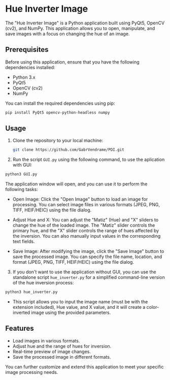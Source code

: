 # Hue Inverter Image

The "Hue Inverter Image" is a Python application built using PyQt5, OpenCV (cv2), and NumPy. This application allows you to open, manipulate, and save images with a focus on changing the hue of an image.

## Prerequisites

Before using this application, ensure that you have the following dependencies installed:

- Python 3.x
- PyQt5
- OpenCV (cv2)
- NumPy

You can install the required dependencies using pip:

  ```bash
  pip install PyQt5 opencv-python-headless numpy
  ```

## Usage

1. Clone the repository to your local machine:

   ```bash
   git clone https://github.com/GabrVendrame/PDI.git
   ```

2. Run the script `GUI.py` using the following command, to use the aplication with GUI:

  ```bash
  python3 GUI.py
  ```

The application window will open, and you can use it to perform the following tasks:

- Open Image: Click the "Open Image" button to load an image for processing. You can select image files in various formats (JPEG, PNG, TIFF, HEIF/HEIC) using the file dialog.

- Adjust Hue and X: You can adjust the "Matiz" (Hue) and "X" sliders to change the hue of the loaded image. The "Matiz" slider controls the primary hue, and the "X" slider controls the range of hues affected by the inversion. You can also manually input values in the corresponding text fields.

- Save Image: After modifying the image, click the "Save Image" button to save the processed image. You can specify the file name, location, and format (JPEG, PNG, TIFF, HEIF/HEIC) using the file dialog.

3. If you don't want to use the application without GUI, you can use the standalone script `hue_inverter.py` for a simplified command-line version of the hue inversion process:

  ```bash
  python3 hue_inverter.py
  ```

- This script allows you to input the image name (must be with the extension included), Hue value, and X value, and it will create a color-inverted image using the provided parameters.

## Features

- Load images in various formats.
- Adjust hue and the range of hues for inversion.
- Real-time preview of image changes.
- Save the processed image in different formats.

You can further customize and extend this application to meet your specific image processing needs.